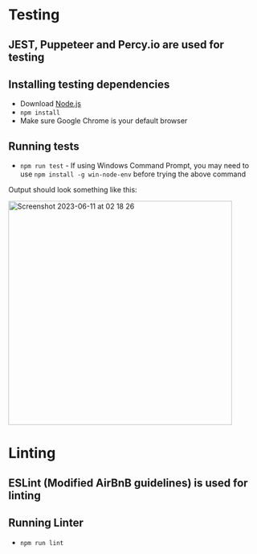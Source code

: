 # Testing
## JEST, Puppeteer and Percy.io are used for testing
## Installing testing dependencies
- Download [Node.js](https://nodejs.org/en/download)
- `npm install`
- Make sure Google Chrome is your default browser
  
## Running tests
- `npm run test`
      - If using Windows Command Prompt, you may need to use `npm install -g win-node-env` before trying the above command

Output should look something like this:

<img width="445" alt="Screenshot 2023-06-11 at 02 18 26" src="https://github.com/cse110-sp23-group23/Zoltar/assets/92479171/67c1bbd9-b85e-44b1-a6ec-14a2627bf653">

# Linting
## ESLint (Modified AirBnB guidelines) is used for linting
## Running Linter
- `npm run lint`
